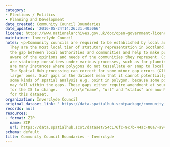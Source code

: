 ```yaml
---
category:
- Elections / Politics
- Planning and Development
date_created: Community Council Boundaries
date_updated: '2016-05-24T14:26:31.403066'
license: https://www.nationalarchives.gov.uk/doc/open-government-licence/version/3/
maintainer: Inverclyde Council
notes: <p>Community councils are required to be established by local authorities.
  They are the most local tier of statutory representation in Scotland. They bridge
  the gap between local authorities and communities and help to make public bodies
  aware of the opinions and needs of the communities they represent. Community councils
  are statutory consultees under various processes, such as for planning applications.\r\n\r\nThere
  are many instances where polygons do not tessellate or snap to local authority boundaries.
  The Spatial Hub processing can correct for some minor gap errors (&lt;5m) but not
  larger ones. Such gaps in the dataset mean that it cannot potentially be used for
  some kinds of spatial analysis e.g. point in polygon, because some point locations
  may fall within the gaps. These gaps either require amendment at source or approval
  for the IS to change.    \r\n\r\n"name", "url" and "status" are now MANDATORY fields
  for this dataset.                                                                                                                                                                                                                                                                                                                                                                                                                                                                                                                                                                                                                                                                                                                                                                                                                                                                                                                                                                                                                                                                                                                                                                                                                                                                                                                                                                                                                                                                                                                                                                                                                           </p>
organization: Inverclyde Council
original_dataset_link: ' https://data.spatialhub.scotpackage/community_council_boundaries-in'
records: null
resources:
- format: ZIP
  name: ZIP
  url: https://data.spatialhub.scot/dataset/54c176fc-9c7b-44ac-80a7-a940ba279123/resource/b773f636-e767-46e2-a7c6-eb2a2c32d840/download/inverclyde-community-councils.zip
schema: default
title: Community Council Boundaries - Inverclyde
---
```

